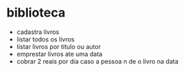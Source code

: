 # biblioteca

* cadastra livros 
* listar todos os livros
* listar livros por titulo ou autor
* emprestar livros ate uma data 
* cobrar 2 reais por dia caso a pessoa n de o livro na data 
